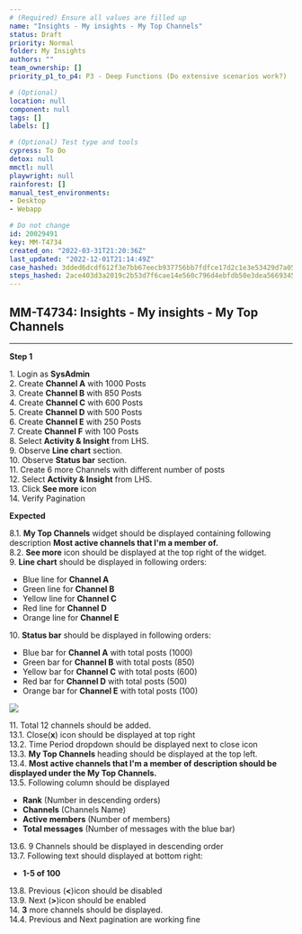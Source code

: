 ```yaml
---
# (Required) Ensure all values are filled up
name: "Insights - My insights - My Top Channels"
status: Draft
priority: Normal
folder: My Insights
authors: ""
team_ownership: []
priority_p1_to_p4: P3 - Deep Functions (Do extensive scenarios work?)

# (Optional)
location: null
component: null
tags: []
labels: []

# (Optional) Test type and tools
cypress: To Do
detox: null
mmctl: null
playwright: null
rainforest: []
manual_test_environments: 
- Desktop
- Webapp

# Do not change
id: 20029491
key: MM-T4734
created_on: "2022-03-31T21:20:36Z"
last_updated: "2022-12-01T21:14:49Z"
case_hashed: 3dded6dcdf612f3e7bb67eecb937756bb7fdfce17d2c1e3e53429d7a057977b8956832ecee379a837ad1761f47fbd94e
steps_hashed: 2ace403d3a2019c2b53d7f6cae14e560c796d4ebfdb50e3dea5669345019e2220543d7ff85485bf60398cbf9f6e64c3d
---
```


<!-- (Auto-generated) Based on frontmatter's "key" and "name" -->

## MM-T4734: Insights - My insights - My Top Channels

---

**Step 1**

1\. Login as **SysAdmin**\
2\. Create **Channel A** with 1000 Posts\
3\. Create **Channel B** with 850 Posts\
4\. Create **Channel C** with 600 Posts\
5\. Create **Channel D** with 500 Posts\
6\. Create **Channel E** with 250 Posts\
7\. Create **Channel F** with 100 Posts\
8\. Select **Activity & Insight** from LHS.\
9\. Observe **Line chart** section.\
10\. Observe **Status bar** section.\
11\. Create 6 more Channels with different number of posts\
12\. Select **Activity & Insight** from LHS.\
13\. Click **See more** icon\
14\. Verify Pagination

**Expected**

8.1. **My Top Channels** widget should be displayed containing following description **Most active channels that I'm a member of.**\
8.2. **See more** icon should be displayed at the top right of the widget.\
9\. **Line chart** should be displayed in following orders:

- Blue line for **Channel A**
- Green line for **Channel B**
- Yellow line for **Channel C**
- Red line for **Channel D**
- Orange line for **Channel E**

10\. **Status bar** should be displayed in following orders:

- Blue bar for **Channel A** with total posts (1000)
- Green bar for **Channel B** with total posts (850)
- Yellow bar for **Channel C** with total posts (600)
- Red bar for **Channel D** with total posts (500)
- Orange bar for **Channel E** with total posts (100)

![](https://smartbear-tm4j-prod-us-west-2-attachment-rich-text.s3.us-west-2.amazonaws.com/embedded-f3277290f945470c4add5d21ef3dc7ca7b74388fc7152bfb6b99ae58c66a95a8-1649179085556-1649179085555.png)

11\. Total 12 channels should be added.\
13.1. Close(**x**) icon should be displayed at top right\
13.2. Time Period dropdown should be displayed next to close icon\
13.3. **My Top Channels** heading should be displayed at the top left.\
13.4. **Most active channels that I'm a member of **description should be displayed under the** My Top Channels.**\
13.5. Following column should be displayed

- **Rank** (Number in descending orders)
- **Channels** (Channels Name)
- **Active members** (Number of members)
- **Total messages** (Number of messages with the blue bar)

13.6. 9 Channels should be displayed in descending order\
13.7. Following text should displayed at bottom right:

- **1-5 of 100**

13.8. Previous (**<**)icon should be disabled\
13.9. Next (**>**)icon should be enabled\
14\. **3** more channels should be displayed.\
14.4. Previous and Next pagination are working fine
